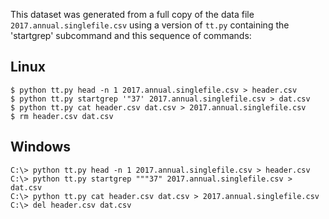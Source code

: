 This dataset was generated from a full copy of the data file
`2017.annual.singlefile.csv` using a version of `tt.py` containing the
'startgrep' subcommand and this sequence of commands:

## Linux

    $ python tt.py head -n 1 2017.annual.singlefile.csv > header.csv
    $ python tt.py startgrep '"37' 2017.annual.singlefile.csv > dat.csv
    $ python tt.py cat header.csv dat.csv > 2017.annual.singlefile.csv
    $ rm header.csv dat.csv


## Windows

    C:\> python tt.py head -n 1 2017.annual.singlefile.csv > header.csv
    C:\> python tt.py startgrep """37" 2017.annual.singlefile.csv > dat.csv
    C:\> python tt.py cat header.csv dat.csv > 2017.annual.singlefile.csv
    C:\> del header.csv dat.csv

